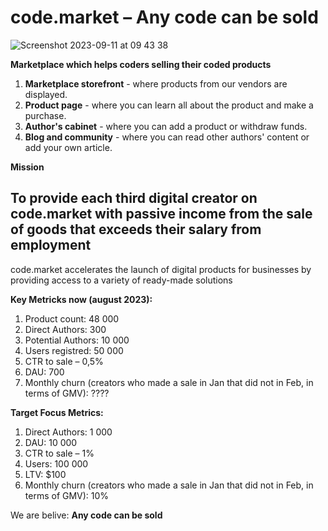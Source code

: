 # code.market – Any code can be sold
![Screenshot 2023-09-11 at 09 43 38](https://github.com/code-market-software/code.market/assets/100116238/35147742-b595-4130-9b88-34d6647562ba)

**Marketplace which helps coders selling their coded products**

1. **Marketplace storefront** - where products from our vendors are displayed.
2. **Product page** - where you can learn all about the product and make a purchase.
3. **Author's cabinet** - where you can add a product or withdraw funds.
4. **Blog and community** - where you can read other authors' content or add your own article.

**Mission**
## To provide each third digital creator on code.market with passive income from the sale of goods that exceeds their salary from employment ##

code.market accelerates the launch of digital products for businesses by providing access to a variety of ready-made solutions

**Key Metricks now (august 2023):**
1. Product count: 48 000
2. Direct Authors: 300
3. Potential Authors: 10 000
4. Users registred: 50 000
5. CTR to sale – 0,5%
6. DAU: 700
7. Monthly churn (creators who made a sale in Jan that did not in Feb, in terms of GMV): ????

**Target Focus Metrics:**
1. Direct Authors: 1 000
2. DAU: 10 000
3. CTR to sale – 1%
4. Users: 100 000
5. LTV: $100
6. Monthly churn (creators who made a sale in Jan that did not in Feb, in terms of GMV): 10%

We are belive: **Any code can be sold**
